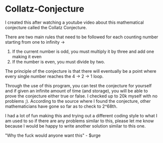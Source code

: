 # Collatz-Conjecture

I created this after watching a youtube video about this mathematical conjecture called the Collatz Conjecture.

There are two main rules that need to be followed for each counting number starting from one to infinity ->
1. If the current number is odd, you must multiply it by three and add one making it even
2. If the number is even, you must divide by two.

The principle of the conjecture is that there will eventually be a point where every single number reaches the 4 -> 2 -> 1 loop.

Through the use of this program, you can test the conjecture for yourself and if given an infinite amount of time (and storage), you will be able to prove the conjecture either true or false. 
I checked up to 20k myself with no problems ;). According to the source where I found the conjecture, other mathematicians have gone so far as to check to 2^68th.

I had a lot of fun making this and trying out a different coding style to what I am used to so if there are any problems similar to this, please let me know because I would be happy to write another solution similar to this one.

"Why the fuck would anyone want this" - $urge
